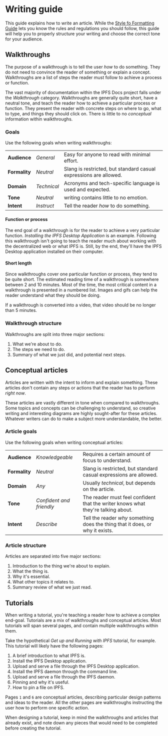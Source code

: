 # Writing guide

This guide explains how to write an article. While the [Style fo Formatting Guide](grammar-formatting-and-style.md) lets you know the rules and regulations you should follow, this guide will help you to properly structure your writing and choose the correct tone for your audience.

## Walkthroughs

The purpose of a walkthrough is to tell the user _how_ to do something. They do not need to convince the reader of something or explain a concept. Walkthroughs are a list of steps the reader must follow to achieve a process or function.

The vast majority of documentation within the IPFS Docs project falls under the _Walkthrough_ category. Walkthroughs are generally quite short, have a neutral tone, and teach the reader how to achieve a particular process or function. They present the reader with concrete steps on where to go, what to type, and things they should click on. There is little to no _conceptual_ information within walkthroughs.

### Goals

Use the following goals when writing walkthroughs:

|               |             |                                                                   |
| ------------- | ----------- | ----------------------------------------------------------------- |
| **Audience**  | _General_   | Easy for anyone to read with minimal effort.                      |
| **Formality** | _Neutral_   | Slang is restricted, but standard casual expressions are allowed. |
| **Domain**    | _Technical_ | Acronyms and tech-specific language is used and expected.         |
| **Tone**      | _Neutral_   | writing contains little to no emotion.                            |
| **Intent**    | _Instruct_  | Tell the reader _how_ to do something.                            |

#### Function or process

The end goal of a walkthrough is for the reader to achieve a very particular function. _Installing the IPFS Desktop Application_ is an example. Following this walkthrough isn't going to teach the reader much about working with the decentralized web or what IPFS is. Still, by the end, they'll have the IPFS Desktop application installed on their computer.

#### Short length

Since walkthroughs cover one particular function or process, they tend to be quite short. The estimated reading time of a walkthrough is somewhere between 2 and 10 minutes. Most of the time, the most critical content in a walkthrough is presented in a numbered list. Images and gifs can help the reader understand what they should be doing.

If a walkthrough is converted into a video, that video should be no longer than 5 minutes.

### Walkthrough structure

Walkthroughs are split into three major sections:

1. What we're about to do.
2. The steps we need to do.
3. Summary of what we just did, and potential next steps.

## Conceptual articles

Articles are written with the intent to inform and explain something. These articles don't contain any steps or actions that the reader has to perform _right now_.

These articles are vastly different in tone when compared to walkthroughs. Some topics and concepts can be challenging to understand, so creative writing and interesting diagrams are highly sought-after for these articles. Whatever writers can do to make a subject more understandable, the better.

### Article goals

Use the following goals when writing conceptual articles:

|               |                          |                                                                                  |
| ------------- | ------------------------ | -------------------------------------------------------------------------------- |
| **Audience**  | _Knowledgeable_          | Requires a certain amount of focus to understand.                                |
| **Formality** | _Neutral_                | Slang is restricted, but standard casual expressions are allowed.                |
| **Domain**    | _Any_                    | Usually _technical_, but depends on the article.                                 |
| **Tone**      | _Confident and friendly_ | The reader must feel confident that the writer knows what they're talking about. |
| **Intent**    | _Describe_               | Tell the reader _why_ something does the thing that it does, or why it exists.   |

### Article structure

Articles are separated into five major sections:

1. Introduction to the thing we're about to explain.
2. What the thing is.
3. Why it's essential.
4. What other topics it relates to.
5. Summary review of what we just read.

## Tutorials

When writing a tutorial, you're teaching a reader how to achieve a complex end-goal. Tutorials are a mix of walkthroughs and conceptual articles. Most tutorials will span several pages, and contain multiple walkthroughs within them.

Take the hypothetical _Get up and Running with IPFS_ tutorial, for example. This tutorial will likely have the following pages:

1. A brief introduction to what IPFS is.
2. Install the IPFS Desktop application.
3. Upload and serve a file through the IPFS Desktop application.
4. Install the IPFS daemon through the command line.
5. Upload and serve a file through the IPFS daemon.
6. Pinning and why it's useful.
7. How to pin a file on IPFS.

Pages `1` and `6` are conceptual articles, describing particular design patterns and ideas to the reader. All the other pages are walkthroughs instructing the user how to perform one specific action.

When designing a tutorial, keep in mind the walkthroughs and articles that already exist, and note down any pieces that would need to be completed before creating the tutorial.
